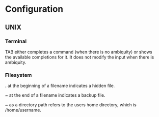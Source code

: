 # Configuration

## UNIX

### Terminal

TAB either completes a command (when there is no ambiquity) or shows the available completions for it. It does not modify the input when there is ambiquity.

### Filesystem

. at the beginning of a filename indicates a hidden file.

~ at the end of a filename indicates a backup file.

~ as a directory path refers to the users home directory, which is /home/username.
